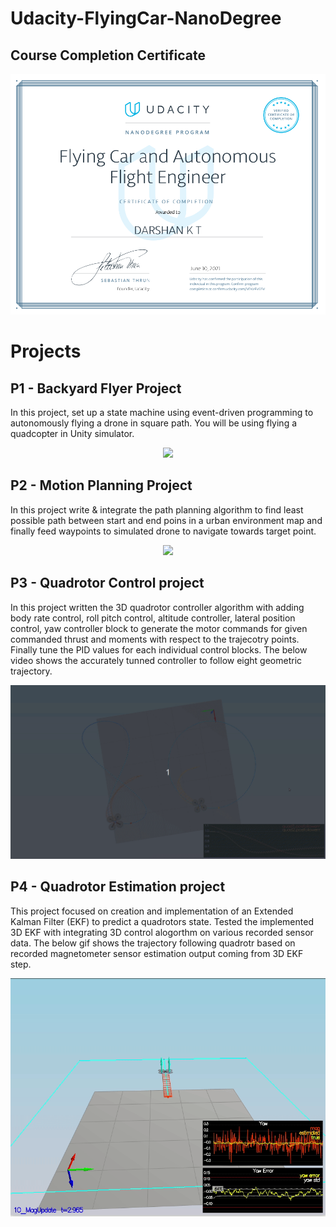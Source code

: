# Udacity-FlyingCar-NanoDegree

## Course Completion Certificate
![certificate](https://github.com/darshan-kt/Udacity-FlyingCar-NanoDegree/blob/master/udacity%20certificate.png)

# Projects
## P1 - Backyard Flyer Project
In this project, set up a state machine using event-driven programming to autonomously flying a drone in square path. You will be using flying a quadcopter in Unity simulator.
<p align="center">
<img src="animations/backyard%20flyer.gif" width="500"/>
</p>

## P2 - Motion Planning Project
In this project write & integrate the path planning algorithm to find least possible path between start and end poins in a urban environment map and finally feed waypoints to simulated drone to navigate towards target point. 
<p align="center">
<img src="animations/motion%20plan%20best.gif" width="500"/>
</p>

## P3 - Quadrotor Control project
In this project written the 3D quadrotor controller algorithm with adding body rate control, roll pitch control, altitude controller, lateral position control, yaw controller block to generate the motor commands for given commanded thrust and moments with respect to the trajecotry points. Finally tune the PID values for each individual control blocks. 
The below video shows the accurately tunned controller to follow eight geometric trajectory.
<p align="center">
<img src="animations/circle%20and%20eight%20trj.gif" width="550"/>
</p>

## P4 - Quadrotor Estimation project
This project focused on creation and implementation of an Extended Kalman Filter (EKF) to predict a quadrotors state. Tested the implemented 3D EKF with integrating 3D control alogorthm on various recorded sensor data. The below gif shows the trajectory following quadrotr based on recorded magnetometer sensor estimation output coming from 3D EKF step.
<p align="center">
<img src="animations/estiamtion.gif" width="550"/>
</p>
